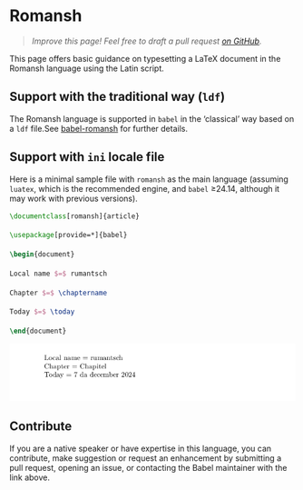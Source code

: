 # Romansh

<blockquote>
  <p><em>Improve this page! Feel free to draft a pull request <a href="https://github.com/latex3/babel/tree/docs/docs">on GitHub</a>.</em></p>
</blockquote>

This page offers basic guidance on typesetting a LaTeX document in the
Romansh language using the Latin script.

## Support with the traditional way (`ldf`)

The Romansh language is supported in `babel` in the ‘classical’ way
based on a `ldf` file.See [babel-romansh](https://ctan.org/pkg/babel-romansh) for further details.

## Support with `ini` locale file

Here is a minimal sample file with `romansh` as the main language
(assuming `luatex`, which is the recommended engine, and `babel` ≥24.14,
although it may work with previous versions).

```tex
\documentclass[romansh]{article}

\usepackage[provide=*]{babel}

\begin{document}

Local name $=$ rumantsch

Chapter $=$ \chaptername

Today $=$ \today

\end{document}
```

![](../media/locale-romansh.png)

## Contribute

If you are a native speaker or have expertise in this language, you can
contribute, make suggestion or request an enhancement by submitting a
pull request, opening an issue, or contacting the Babel maintainer with
the link above.